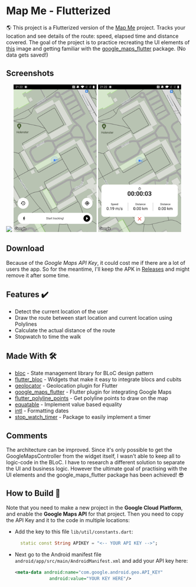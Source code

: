 # Map Me - Flutterized
:earth_americas: This project is a Flutterized version of the [Map Me] project. Tracks your location and see details of the route: speed, elapsed time and distance covered. The goal of the project is to practice recreating the UI elements of [this] image and getting familiar with the [google_maps_flutter] package. (No data gets saved!)


## Screenshots
<p>
  <img src="https://github.com/Ashhas/Mapme/blob/main/screenshot/mapme.gif" width="225">
  <img src="https://github.com/Ashhas/Mapme/blob/main/screenshot/Screenshot_20211024-212207.jpg" width="225"> 
  <img src="https://github.com/Ashhas/Mapme/blob/main/screenshot/Screenshot_20211024-212219.jpg" width="225">
 </p>
 

## Download
Because of the *Google Maps API Key*, it could cost me if there are a lot of users the app. So for the meantime, I'll keep the APK in [Releases] and might remove it after some time.


## Features ✔️
* Detect the current location of the user
* Draw the route between start location and current location using Polylines
* Calculate the actual distance of the route
* Stopwatch to time the walk


## Made With 🛠
- [bloc](https://pub.dev/packages/bloc) - State management library for BLoC design pattern
- [flutter_bloc](https://pub.dev/packages/flutter_bloc) - Widgets that make it easy to integrate blocs and cubits
- [geolocator](https://pub.dev/packages/geolocator) - Geolocation plugin for Flutter
- [google_maps_flutter](https://pub.dev/packages/google_maps_flutter) - Flutter plugin for integrating Google Maps
- [flutter_polyline_points](https://pub.dev/packages/flutter_polyline_points) - Get polyline points to draw on the map
- [equatable](https://pub.dev/packages/equatable) - Implement value based equality
- [intl](https://pub.dev/packages/intl) - Formatting dates
- [stop_watch_timer](https://pub.dev/packages/stop_watch_timer) - Package to easily implement a timer


## Comments
The architecture can be improved. Since it's only possible to get the GoogleMapsController from the widget itself, I wasn't able to keep all to logic-code in the BLoC. I have to research a different solution to separate the UI and business logic. However the ultimate goal of practising with the UI elements and the google_maps_flutter package has been achieved! 😎


## How to Build 📱
Note that you need to make a new project in the **Google Cloud Platform**, and enable the **Google Maps API** for that project. Then you need to copy the API Key and it to the code in multiple locations: 

- Add the key to this file `lib/util/constants.dart`:
  ```dart
    static const String APIKEY = "<-- YOUR API KEY -->";
  ```
 
- Next go to the Android manifest file `android/app/src/main/AndroidManifest.xml` and add your API key here:
  ```xml
  <meta-data android:name="com.google.android.geo.API_KEY"
               android:value="YOUR KEY HERE"/>
  ```




[Map Me]:https://github.com/swaaz/Mapme
[google_maps_flutter]:https://pub.dev/packages/google_maps_flutter
[Releases]:https://github.com/Ashhas/Mapme/releases
[this]:https://github.com/swaaz/Mapme/blob/main/readme/mockup.png
